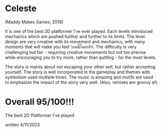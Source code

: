 # Celeste
(Maddy Makes Games, 2018)

It is one of the best 2D platformer I've ever played. Each levels introduced mechanics which are pushed further and further to its limits. The level design are very creative with its movement and mechanics, with many moments that will make you feel 'เกมนี้โคตรล้ํา!. The difficulty is very challenging but fair - requiring creative movements but not too precise while encouraging you to try more, rather than quitting - for the most levels.

The story is mainly about not escaping your other self, but rather accepting yourself. The story is well incorporated in the gameplay and themes with symbolism used multiple times. The music is amazing and motifs are used to emphasize the impact of the story very well. (Also, remixes are groovy af)

# Overall 95/100!!!
The best 2D Platformer I've played

written 4/11/2023